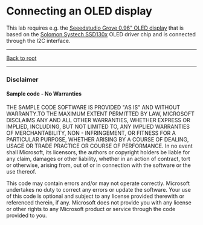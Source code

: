 # Connecting an OLED display
This lab requires e.g. the [Seeedstudio Grove 0.96" OLED display](https://github.com/SeeedDocument/Grove_OLED_Display_0.96/raw/master/resource/SSD1308_1.0.pdf) that is based 
on the [Solomon Systech SSD130x](http://www.solomon-systech.com/en/product/...ic/oled-driver-controller/ssd1308/) OLED driver chip and 
is connected through the I2C interface.



---
[Back to root](../README.MD#using-an-oled-display-with-azure-sphere)

---

### Disclaimer

#### Sample code - No Warranties
THE SAMPLE CODE SOFTWARE IS PROVIDED "AS IS" AND WITHOUT WARRANTY.TO THE MAXIMUM EXTENT 
PERMITTED BY LAW, MICROSOFT DISCLAIMS ANY AND ALL OTHER WARRANTIES, WHETHER EXPRESS OR 
IMPLIED, INCLUDING, BUT NOT LIMITED TO, ANY IMPLIED WARRANTIES OF MERCHANTABILITY, 
NON - INFRINGEMENT, OR FITNESS FOR A PARTICULAR PURPOSE, WHETHER ARISING BY A COURSE 
OF DEALING, USAGE OR TRADE PRACTICE OR COURSE OF PERFORMANCE.
In no event shall Microsoft, its licensors, the authors or copyright holders be liable 
for any claim, damages or other liability, whether in an action of contract, tort or 
otherwise, arising from, out of or in connection with the software or the use thereof.

This code may contain errors and/or may not operate correctly. Microsoft undertakes no 
duty to correct any errors or update the software. Your use of this code is optional and 
subject to any license provided therewith or referenced therein, if any. Microsoft does 
not provide you with any license or other rights to any Microsoft product or service 
through the code provided to you.